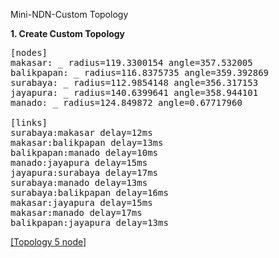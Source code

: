 
Mini-NDN-Custom Topology
 
<b>1. Create Custom Topology</b>   

<pre>
[nodes]
makasar: _ radius=119.3300154 angle=357.532005
balikpapan: _ radius=116.8375735 angle=359.392869
surabaya: _ radius=112.9854148 angle=356.317153
jayapura: _ radius=140.6399641 angle=358.944101
manado: _ radius=124.849872 angle=0.67717960

[links]
surabaya:makasar delay=12ms
makasar:balikpapan delay=13ms
balikpapan:manado delay=10ms
manado:jayapura delay=15ms
jayapura:surabaya delay=17ms
surabaya:manado delay=13ms
surabaya:balikpapan delay=16ms
makasar:jayapura delay=15ms
makasar:manado delay=17ms
balikpapan:jayapura delay=13ms
</pre>

[[Topology 5 node]](https://github.com/syaifulahdan/Mini-NDN-Work/blob/main/Assignment%203:NDN-CustomTopology/minindn.topo-custom-5.conf)
